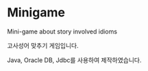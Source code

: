 # Minigame
Mini-game about story involved idioms

고사성어 맞추기 게임입니다.

Java, Oracle DB, Jdbc를 사용하여 제작하였습니다.

